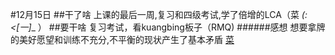 #12月15日
##干了啥
上课的最后一周,复习和四级考试,学了倍增的LCA（菜 _(:<[一]__ ）
##要干啥
复习考试，看kuangbing板子（RMQ)
######感想
想要拿牌的美好愿望和训练不充分,不平衡的现状产生了基本矛盾
[菜]( https://blog.csdn.net/qq_41886199)



